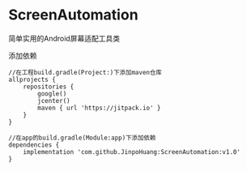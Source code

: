 # ScreenAutomation
简单实用的Android屏幕适配工具类

添加依赖
```
//在工程build.gradle(Project:)下添加maven仓库
allprojects {
    repositories {
        google()
        jcenter()
        maven { url 'https://jitpack.io' }
    }
}

//在app的build.gradle(Module:app)下添加依赖
dependencies {
    implementation 'com.github.JinpoHuang:ScreenAutomation:v1.0'
}
```
